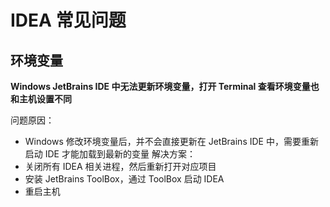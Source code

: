 # IDEA 常见问题


## 环境变量

**Windows JetBrains IDE 中无法更新环境变量，打开 Terminal 查看环境变量也和主机设置不同**

问题原因：
- Windows 修改环境变量后，并不会直接更新在 JetBrains IDE 中，需要重新启动 IDE 才能加载到最新的变量
解决方案：
- 关闭所有 IDEA 相关进程，然后重新打开对应项目
- 安装 JetBrains ToolBox，通过 ToolBox 启动 IDEA
- 重启主机

